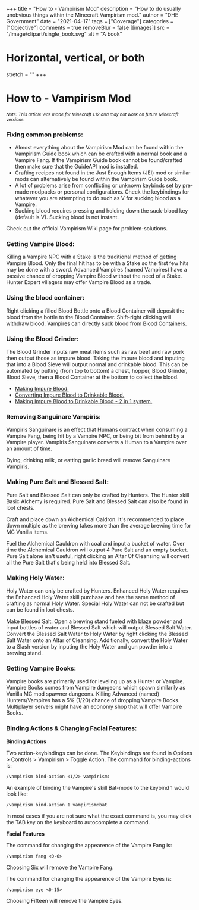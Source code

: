 +++
title = "How to - Vampirism Mod"
description = "How to do usually unobvious things within the Minecraft Vampirism mod."
author = "DHE Government"
date = "2021-04-17"
tags = ["Coverage"]
categories = ["Objective"]
comments = true
removeBlur = false
[[images]]
  src = "/image/clipart/single_book.svg"
  alt = "A book"
  # Horizontal, vertical, or both
  stretch = ""
+++

# How to - Vampirism Mod

<small>*Note: This article was made for Minecraft 1.12 and may not work on
future Minecraft versions.*</small>

### Fixing common problems:

- Almost everything about the Vampirism Mod can be found within the
  Vampirism Guide book which can be crafted with a normal book and a
  Vampire Fang. If the Vampirism Guide book cannot be found/crafted
  then make sure that the GuideAPI mod is installed.
- Crafting recipes not found in the Just Enough Items (JEI) mod or
  similar mods can alternatively be found within the Vampirism Guide
  book.
- A lot of problems arise from conflicting or unknown keybinds set by
  pre-made modpacks or personal configurations. Check the keybindings
  for whatever you are attempting to do such as V for sucking blood as
  a Vampire.
- Sucking blood requires pressing and holding down the suck-blood key
  (default is V). Sucking blood is not instant.

Check out the official Vampirism Wiki page for problem-solutions.

### Getting Vampire Blood:

Killing a Vampire NPC with a Stake is the traditional method of getting Vampire
Blood. Only the final hit has to be with a Stake so the first few hits may be
done with a sword. Advanced Vampires (named Vampires) have a passive chance of
dropping Vampire Blood without the need of a Stake. Hunter Expert villagers may
offer Vampire Blood as a trade.

### Using the blood container:

Right clicking a filled Blood Bottle onto a Blood Container will deposit the
blood from the bottle to the Blood Container. Shift-right clicking will
withdraw blood. Vampires can directly suck blood from Blood Containers.

### Using the Blood Grinder:

The Blood Grinder inputs raw meat items such as raw beef and raw pork then
output those as impure blood. Taking the impure blood and inputing that into a
Blood Sieve will output normal and drinkable blood. This can be automated by
putting (from top to bottom) a chest, hopper, Blood Grinder, Blood Sieve, then
a Blood Container at the bottom to collect the blood.

- [Making Impure Blood.](/image/material_to_blood-2.png)
- [Converting Impure Blood to Drinkable
  Blood.](/image/impure_blood_to_blood-2.png)
- [Making Impure Blood to Drinkable Blood - 2 in 1
  system.](/image/material_to_blood-2.png)

### Removing Sanguinare Vampiris:

Vampiris Sanguinare is an effect that Humans contract when consuming a Vampire
Fang, being hit by a Vampire NPC, or being bit from behind by a Vampire player.
Vampiris Sanguinare converts a Human to a Vampire over an amount of time.

Dying, drinking milk, or eatting garlic bread will remove Sanguinare Vampiris.

### Making Pure Salt and Blessed Salt:

Pure Salt and Blessed Salt can only be crafted by Hunters. The Hunter skill
Basic Alchemy is required. Pure Salt and Blessed Salt can also be found in loot
chests.

Craft and place down an Alchemical Caldron. It's recommended to place down
multiple as the brewing takes more than the average brewing time for MC Vanilla
items.

Fuel the Alchemical Cauldron with coal and input a bucket of water. Over time
the Alchemical Cauldron will output 4 Pure Salt and an empty bucket. Pure Salt
alone isn't useful, right clicking an Altar Of Cleansing will convert all the
Pure Salt that's being held into Blessed Salt.

### Making Holy Water:

Holy Water can only be crafted by Hunters. Enhanced Holy Water requires the
Enhanced Holy Water skill purchase and has the same method of crafting as
normal Holy Water. Special Holy Water can not be crafted but can be found in
loot chests.

Make Blessed Salt. Open a brewing stand fueled with blaze powder and input
bottles of water and Blessed Salt which will output Blessed Salt Water. Convert
the Blessed Salt Water to Holy Water by right clicking the Blessed Salt Water
onto an Altar of Cleansing. Additionally, convert the Holy Water to a Slash
version by inputing the Holy Water and gun powder into a brewing stand.

### Getting Vampire Books:

Vampire books are primarily used for leveling up as a Hunter or Vampire.
Vampire Books comes from Vampire dungeons which spawn similarily as Vanilla MC
mod spawner dungeons. Killing Advanced (named) Hunters/Vampires has a 5% (1/20)
chance of dropping Vampire Books. Multiplayer servers might have an economy
shop that will offer Vampire Books.

### Binding Actions & Changing Facial Features:

**Binding Actions**

Two action-keybindings can be done. The Keybindings are found in Options >
Controls > Vampirism > Toggle Action. The command for binding-actions is:

	/vampirism bind-action <1/2> vampirism:

An example of binding the Vampire's skill Bat-mode to the keybind 1 would look
like:

	/vampirism bind-action 1 vampirism:bat

In most cases if you are not sure what the exact command is, you may click the
TAB key on the keyboard to autocomplete a command.

**Facial Features**

The command for changing the appearence of the Vampire Fang is:

	/vampirism fang <0-6>

Choosing Six will remove the Vampire Fang.

The command for changing the appearence of the Vampire Eyes is:

	/vampirism eye <0-15>

Choosing Fifteen will remove the Vampire Eyes.
